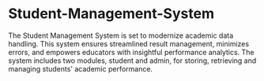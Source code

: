 # Student-Management-System
The Student Management System is set to modernize academic data handling. This system ensures streamlined result management, minimizes errors, and empowers educators with insightful performance analytics. The system includes two modules, student and admin, for storing, retrieving and managing students' academic performance.
